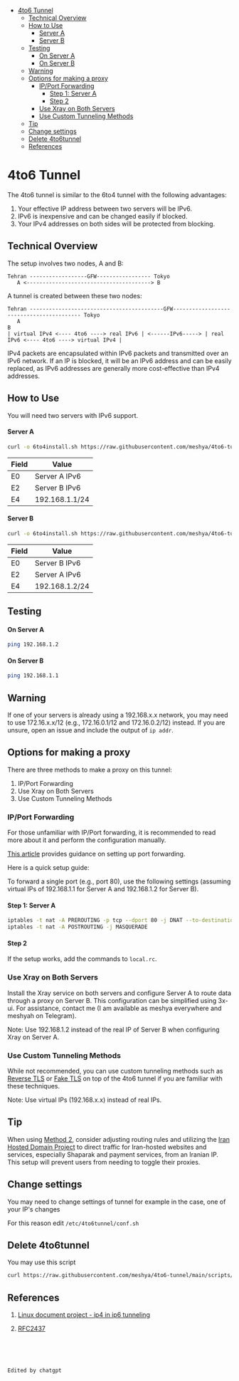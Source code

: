- [4to6 Tunnel](#4to6-tunnel)
  - [Technical Overview](#technical-overview)
  - [How to Use](#how-to-use)
      - [Server A](#server-a)
      - [Server B](#server-b)
  - [Testing](#testing)
      - [On Server A](#on-server-a)
      - [On Server B](#on-server-b)
  - [Warning](#warning)
  - [Options for making a proxy](#options-for-making-a-proxy)
    - [IP/Port Forwarding](#ipport-forwarding)
      - [Step 1: Server A](#step-1-server-a)
      - [Step 2](#step-2)
    - [Use Xray on Both Servers](#use-xray-on-both-servers)
    - [Use Custom Tunneling Methods](#use-custom-tunneling-methods)
  - [Tip](#tip)
  - [Change settings](#change-settings)
  - [Delete 4to6tunnel](#delete-4to6tunnel)
  - [References](#references)

# 4to6 Tunnel

The 4to6 tunnel is similar to the 6to4 tunnel with the following advantages:

1. Your effective IP address between two servers will be IPv6.
2. IPv6 is inexpensive and can be changed easily if blocked.
3. Your IPv4 addresses on both sides will be protected from blocking.

## Technical Overview

The setup involves two nodes, A and B:

```
Tehran ------------------GFW----------------- Tokyo 
   A <---------------------------------------> B
```

A tunnel is created between these two nodes:

```
Tehran ------------------------------------------GFW----------------------------------------- Tokyo 
   A                                                                                          B
| virtual IPv4 <---- 4to6 ----> real IPv6 | <------IPv6-----> | real IPv6 <---- 4to6 ----> virtual IPv4 |
```

IPv4 packets are encapsulated within IPv6 packets and transmitted over an IPv6 network. If an IP is blocked, it will be an IPv6 address and can be easily replaced, as IPv6 addresses are generally more cost-effective than IPv4 addresses.

## How to Use

You will need two servers with IPv6 support.

#### Server A

```bash
curl -o 6to4install.sh https://raw.githubusercontent.com/meshya/4to6-tunnel/main/scripts/install.sh; sudo bash 6to4install.sh; rm 6to4install.sh
```

| Field | Value |
|-------|-------|
| E0    | Server A IPv6 |
| E2    | Server B IPv6 |
| E4    | 192.168.1.1/24 |

#### Server B

```bash
curl -o 6to4install.sh https://raw.githubusercontent.com/meshya/4to6-tunnel/main/scripts/install.sh; sudo bash 6to4install.sh; rm 6to4install.sh
```

| Field | Value |
|-------|-------|
| E0    | Server B IPv6 |
| E2    | Server A IPv6 |
| E4    | 192.168.1.2/24 |

## Testing

#### On Server A

```bash
ping 192.168.1.2
```

#### On Server B

```bash
ping 192.168.1.1
```

## Warning

If one of your servers is already using a 192.168.x.x network, you may need to use 172.16.x.x/12 (e.g., 172.16.0.1/12 and 172.16.0.2/12) instead. If you are unsure, open an issue and include the output of `ip addr`.

## Options for making a proxy

There are three methods to make a proxy on this tunnel:

1. IP/Port Forwarding
2. Use Xray on Both Servers
3. Use Custom Tunneling Methods

### IP/Port Forwarding

For those unfamiliar with IP/Port forwarding, it is recommended to read more about it and perform the configuration manually. 

[This article](https://tecadmin.net/setting-up-a-port-forwarding-using-iptables-in-linux/) provides guidance on setting up port forwarding.

Here is a quick setup guide:

To forward a single port (e.g., port 80), use the following settings (assuming virtual IPs of 192.168.1.1 for Server A and 192.168.1.2 for Server B).

#### Step 1: Server A

```bash
iptables -t nat -A PREROUTING -p tcp --dport 80 -j DNAT --to-destination 192.168.1.2:80 
iptables -t nat -A POSTROUTING -j MASQUERADE 
```

#### Step 2

If the setup works, add the commands to `local.rc`.

### Use Xray on Both Servers

Install the Xray service on both servers and configure Server A to route data through a proxy on Server B. This configuration can be simplified using 3x-ui. For assistance, contact me (I am available as meshya everywhere and meshyah on Telegram).

Note: Use 192.168.1.2 instead of the real IP of Server B when configuring Xray on Server A.

### Use Custom Tunneling Methods

While not recommended, you can use custom tunneling methods such as [Reverse TLS](https://github.com/radkesvat/ReverseTlsTunnel) or [Fake TLS](https://github.com/radkesvat/FakeTlsTunnel) on top of the 4to6 tunnel if you are familiar with these techniques.

Note: Use virtual IPs (192.168.x.x) instead of real IPs.

## Tip

When using [Method 2](#use-xray-on-both-servers), consider adjusting routing rules and utilizing the [Iran Hosted Domain Project](https://github.com/bootmortis/iran-hosted-domains) to direct traffic for Iran-hosted websites and services, especially Shaparak and payment services, from an Iranian IP. This setup will prevent users from needing to toggle their proxies.

## Change settings

You may need to change settings of tunnel for example in the case, one of your IP's changes

For this reason edit `/etc/4to6tunnel/conf.sh`

## Delete 4to6tunnel

You may use this script

```bash
curl https://raw.githubusercontent.com/meshya/4to6-tunnel/main/scripts/uninstall.sh -o /tmp/uninstall4to6.sh && sudo bash /tmp/uninstall4to6.sh && rm /tmp/uninstall4to6.sh
```


## References

1. [Linux document project - ip4 in ip6 tunneling](https://tldp.org/HOWTO/Linux+IPv6-HOWTO/ch10.html
)

2. [RFC2437](http://www.faqs.org/rfcs/rfc2473.html)


<br>
<br>
<br>

```
Edited by chatgpt
```
